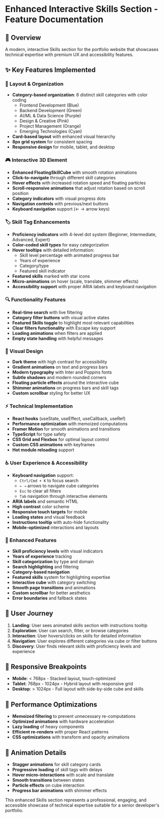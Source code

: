 # Enhanced Interactive Skills Section - Feature Documentation

## 🎯 Overview
A modern, interactive Skills section for the portfolio website that showcases technical expertise with premium UX and accessibility features.

## ✨ Key Features Implemented

### 🎨 Layout & Organization
- **Category-based organization**: 6 distinct skill categories with color coding
  - Frontend Development (Blue)
  - Backend Development (Green) 
  - AI/ML & Data Science (Purple)
  - Design & Creative (Pink)
  - Project Management (Orange)
  - Emerging Technologies (Cyan)
- **Card-based layout** with enhanced visual hierarchy
- **8px grid system** for consistent spacing
- **Responsive design** for mobile, tablet, and desktop

### 🎮 Interactive 3D Element
- **Enhanced FloatingSkillCube** with smooth rotation animations
- **Click-to-navigate** through different skill categories
- **Hover effects** with increased rotation speed and floating particles
- **Scroll-responsive animations** that adjust rotation based on scroll position
- **Category indicators** with visual progress dots
- **Navigation controls** with previous/next buttons
- **Keyboard navigation** support (← → arrow keys)

### 🏷️ Skill Tag Enhancements
- **Proficiency indicators** with 4-level dot system (Beginner, Intermediate, Advanced, Expert)
- **Color-coded skill types** for easy categorization
- **Hover tooltips** with detailed information:
  - Skill level percentage with animated progress bar
  - Years of experience
  - Category/type
  - Featured skill indicator
- **Featured skills** marked with star icons
- **Micro-animations** on hover (scale, translate, shimmer effects)
- **Accessibility support** with proper ARIA labels and keyboard navigation

### 🔍 Functionality Features
- **Real-time search** with live filtering
- **Category filter buttons** with visual active states
- **Featured Skills toggle** to highlight most relevant capabilities
- **Clear filters functionality** with Escape key support
- **Loading animations** when filters are applied
- **Empty state handling** with helpful messages

### 🎨 Visual Design
- **Dark theme** with high contrast for accessibility
- **Gradient animations** on text and progress bars
- **Modern typography** with Inter and Poppins fonts
- **Subtle shadows** and modern rounded corners
- **Floating particle effects** around the interactive cube
- **Shimmer animations** on progress bars and skill tags
- **Custom scrollbar** styling for better UX

### ⚡ Technical Implementation
- **React hooks** (useState, useEffect, useCallback, useRef)
- **Performance optimization** with memoized computations
- **Framer Motion** for smooth animations and transitions
- **TypeScript** for type safety
- **CSS Grid and Flexbox** for optimal layout control
- **Custom CSS animations** with keyframes
- **Hot module reloading** support

### ♿ User Experience & Accessibility
- **Keyboard navigation** support:
  - `Ctrl/Cmd + K` to focus search
  - `← →` arrows to navigate cube categories  
  - `Esc` to clear all filters
  - `Tab` navigation through interactive elements
- **ARIA labels** and semantic HTML
- **High contrast** color scheme
- **Responsive touch targets** for mobile
- **Loading states** and visual feedback
- **Instructions tooltip** with auto-hide functionality
- **Mobile-optimized** interactions and layouts

### 🔧 Enhanced Features
- **Skill proficiency levels** with visual indicators
- **Years of experience** tracking
- **Skill categorization** by type and domain
- **Search highlighting** and filtering
- **Category-based navigation** 
- **Featured skills** system for highlighting expertise
- **Interactive cube** with category switching
- **Smooth page transitions** and animations
- **Custom scrollbar** for better aesthetics
- **Error boundaries** and fallback states

## 🎯 User Journey
1. **Landing**: User sees animated skills section with instructions tooltip
2. **Exploration**: User can search, filter, or browse categories
3. **Interaction**: User hovers/clicks on skills for detailed information
4. **Navigation**: User explores different categories via cube or filter buttons
5. **Discovery**: User finds relevant skills with proficiency levels and experience

## 📱 Responsive Breakpoints
- **Mobile**: < 768px - Stacked layout, touch-optimized
- **Tablet**: 768px - 1024px - Hybrid layout with responsive grid
- **Desktop**: > 1024px - Full layout with side-by-side cube and skills

## 🚀 Performance Optimizations
- **Memoized filtering** to prevent unnecessary re-computations
- **Optimized animations** with hardware acceleration
- **Lazy loading** of heavy components
- **Efficient re-renders** with proper React patterns
- **CSS optimizations** with transform and opacity animations

## 🎨 Animation Details
- **Stagger animations** for skill category cards
- **Progressive loading** of skill tags with delays
- **Hover micro-interactions** with scale and translate
- **Smooth transitions** between states
- **Particle effects** on cube interaction
- **Progress bar animations** with shimmer effects

This enhanced Skills section represents a professional, engaging, and accessible showcase of technical expertise suitable for a senior developer's portfolio.
